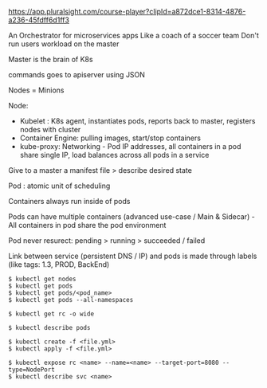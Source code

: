 https://app.pluralsight.com/course-player?clipId=a872dce1-8314-4876-a236-45fdff6d1ff3


An Orchestrator for microservices apps
Like a coach of a soccer team
Don't run users workload on the master

Master is the brain of K8s

commands goes to apiserver using JSON

Nodes = Minions

Node:
* Kubelet : K8s agent, instantiates pods, reports back to master, registers nodes with cluster
* Container Engine: pulling images, start/stop containers
* kube-proxy: Networking - Pod IP addresses, all containers in a pod share single IP, load balances across all pods in a service

Give to a master a manifest file > describe desired state

Pod : atomic unit of scheduling

Containers always run inside of pods

Pods can have multiple containers (advanced use-case / Main & Sidecar) - All containers in pod share the pod environment

Pod never resurect: pending > running > succeeded / failed

Link between service (persistent DNS / IP) and pods is made through labels (like tags: 1.3, PROD, BackEnd)

```shell
$ kubectl get nodes
$ kubectl get pods
$ kubectl get pods/<pod_name>
$ kubectl get pods --all-namespaces

$ kubectl get rc -o wide

$ kubectl describe pods

$ kubectl create -f <file.yml>
$ kubectl apply -f <file.yml>

$ kubectl expose rc <name> --name=<name> --target-port=8080 --type=NodePort
$ kubectl describe svc <name>
```
